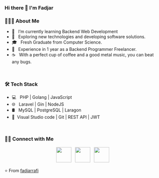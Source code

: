 ### Hi there 👋 I'm Fadjar

<h3> 👨🏻‍💻 About Me </h3>

- 🔭 &nbsp; I’m currently learning Backend Web Development
- 🤔 &nbsp; Exploring new technologies and developing software solutions.
- 🎓 &nbsp; Fresh Graduate from Computer Science. 
- 💼 &nbsp; Experience in 1 year as a Backend Programmer Freelancer. 
- ☕ &nbsp; With a perfect cup of coffee and a good metal music, you can beat any bugs. 

<br>

<h3>🛠 Tech Stack</h3>

- 💻 &nbsp;	PHP | Golang | JavaScript 
- 🌐 &nbsp;	Laravel | Gin | NodeJS 
- 🛢 &nbsp;	MySQL | PostgreSQL | Laragon
- 🔧 &nbsp;Visual Studio code | Git | REST API | JWT

<br>


<h3> 🤝🏻 Connect with Me </h3>

<p align="center">
&nbsp; <a href="https://www.instagram.com/fadjar.rafi/" target="_blank" rel="noopener noreferrer"><img src="https://img.icons8.com/plasticine/100/000000/instagram-new.png" width="50" /></a>  
&nbsp; <a href="https://www.linkedin.com/in/fadjar-irfan-rafi/" target="_blank" rel="noopener noreferrer"><img src="https://img.icons8.com/plasticine/100/000000/linkedin.png" width="50" /></a>
&nbsp; <a href="mailto:dark.fir21@gmail.com" target="_blank" rel="noopener noreferrer"><img src="https://img.icons8.com/plasticine/100/000000/gmail.png"  width="50" /></a>
</p>

⭐️ From [fadjarrafi](https://github.com/fadjarrafi)
